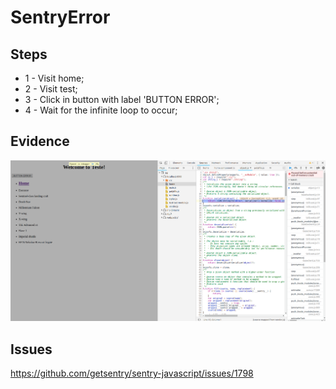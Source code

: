 # SentryError

## Steps

* 1 - Visit home;
* 2 - Visit test;
* 3 - Click in button with label 'BUTTON ERROR';
* 4 - Wait for the infinite loop to occur;

## Evidence
![Image of Sentry - Console](https://raw.githubusercontent.com/candidosales/sentry-error/master/sentry-error.png)



## Issues

https://github.com/getsentry/sentry-javascript/issues/1798